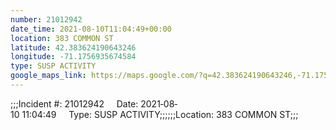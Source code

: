 ```yaml
---
number: 21012942
date_time: 2021-08-10T11:04:49+00:00
location: 383 COMMON ST
latitude: 42.383624190643246
longitude: -71.1756935674584
type: SUSP ACTIVITY
google_maps_link: https://maps.google.com/?q=42.383624190643246,-71.1756935674584
---
```


;;;Incident #: 21012942     Date: 2021‐08‐10 11:04:49     Type: SUSP ACTIVITY;;;;;;Location: 383 COMMON ST;;;
